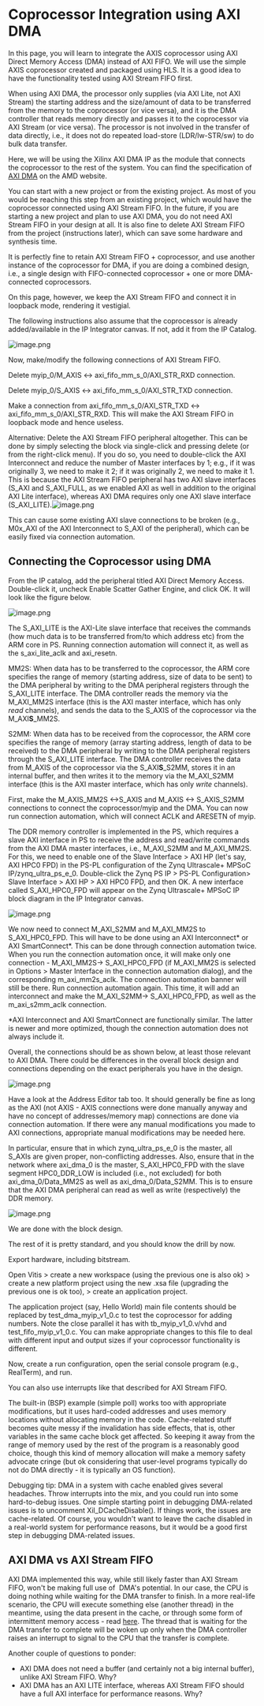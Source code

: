 # Coprocessor Integration using AXI DMA

In this page, you will learn to integrate the AXIS coprocessor using AXI Direct Memory Access (DMA) instead of AXI FIFO. We will use the simple AXIS coprocessor created and packaged using HLS. It is a good idea to have the functionality tested using AXI Stream FIFO first.

When using AXI DMA, the processor only supplies (via AXI Lite, not AXI Stream) the starting address and the size/amount of data to be transferred from the memory to the coprocessor (or vice versa), and it is the DMA controller that reads memory directly and passes it to the coprocessor via AXI Stream (or vice versa). The processor is not involved in the transfer of data directly, i.e., it does not do repeated load-store (LDR/lw-STR/sw) to do bulk data transfer.

Here, we will be using the Xilinx AXI DMA IP as the module that connects the coprocessor to the rest of the system. You can find the specification of [AXI DMA](https://users.ece.utexas.edu/~mcdermot/arch/articles/Zynq/pg021_axi_dma.pdf) on the AMD website.

You can start with a new project or from the existing project. As most of you would be reaching this step from an existing project, which would have the coprocessor connected using AXI Stream FIFO. In the future, if you are starting a new project and plan to use AXI DMA, you do not need AXI Stream FIFO in your design at all. It is also fine to delete AXI Stream FIFO from the project (instructions later), which can save some hardware and synthesis time. 

It is perfectly fine to retain AXI Stream FIFO + coprocessor, and use another instance of the coprocessor for DMA, if you are doing a combined design, i.e., a single design with FIFO-connected coprocessor + one or more DMA-connected coprocessors.

On this page, however, we keep the AXI Stream FIFO and connect it in loopback mode, rendering it vestigial.

The following instructions also assume that the coprocessor is already added/available in the IP Integrator canvas. If not, add it from the IP Catalog.

![image.png](DMA/DMA_SystemFIFO.png)

Now, make/modify the following connections of AXI Stream FIFO.

Delete myip_0/M_AXIS <-> axi_fifo_mm_s_0/AXI_STR_RXD connection.

Delete myip_0/S_AXIS <-> axi_fifo_mm_s_0/AXI_STR_TXD connection.

Make a connection from axi_fifo_mm_s_0/AXI_STR_TXD <-> axi_fifo_mm_s_0/AXI_STR_RXD. This will make the AXI Stream FIFO in loopback mode and hence useless.

Alternative: Delete the AXI Stream FIFO peripheral altogether. This can be done by simply selecting the block via single-click and pressing delete (or from the right-click menu). If you do so, you need to double-click the AXI Interconnect and reduce the number of Master interfaces by 1; e.g., if it was originally 3, we need to make it 2; if it was originally 2, we need to make it 1. This is because the AXI Stream FIFO peripheral has two AXI slave interfaces (S_AXI and S_AXI_FULL, as we enabled AXI as well in addition to the original AXI Lite interface), whereas AXI DMA requires only one AXI slave interface (S_AXI_LITE).![image.png](DMA/DMA_AXI_Interconnect.png)

This can cause some existing AXI slave connections to be broken (e.g., M0x_AXI of the AXI Interconnect to S_AXI of the peripheral), which can be easily fixed via connection automation.

## Connecting the Coprocessor using DMA

From the IP catalog, add the peripheral titled AXI Direct Memory Access. Double-click it, uncheck Enable Scatter Gather Engine, and click OK. It will look like the figure below.

![image.png](DMA/DMA_AXI_DMA.png)

The S_AXI_LITE is the AXI-Lite slave interface that receives the commands (how much data is to be transferred from/to which address etc) from the ARM core in PS. Running connection automation will connect it, as well as the s_axi_lite_aclk and axi_resetn.

MM2S: When data has to be transferred to the coprocessor, the ARM core specifies the range of memory (starting address, size of data to be sent) to the DMA peripheral by writing to the DMA peripheral registers through the S_AXI_LITE interface. The DMA controller reads the memory via the M_AXI_MM2S interface (this is the AXI master interface, which has only *read* channels), and sends the data to the S_AXIS of the coprocessor via the M_AXI**S**_MM2S.

S2MM: When data has to be received from the coprocessor, the ARM core specifies the range of memory (array starting address, length of data to be received) to the DMA peripheral by writing to the DMA peripheral registers through the S_AXI_LITE interface. The DMA controller receives the data from M_AXIS of the coprocessor via the S_AXI**S**_S2MM, stores it in an internal buffer, and then writes it to the memory via the M_AXI_S2MM interface (this is the AXI master interface, which has only *write* channels).

First, make the M_AXIS_MM2S <->S_AXIS and M_AXIS <-> S_AXIS_S2MM connections to connect the coprocessor/myip and the DMA. You can now run connection automation, which will connect ACLK and ARESETN of myip.

The DDR memory controller is implemented in the PS, which requires a slave AXI interface in PS to receive the address and read/write commands from the AXI DMA master interfaces, i.e., M_AXI_S2MM and M_AXI_MM2S. For this, we need to enable one of the Slave Interface > AXI HP (let's say, AXI HPC0 FPD) in the PS-PL configuration of the Zynq Ultrascale+ MPSoC IP/zynq_ultra_ps_e_0. Double-click the Zynq PS IP > PS-PL Configuration> Slave Interface > AXI HP > AXI HPC0 FPD, and then OK. A new interface called S_AXI_HPC0_FPD will appear on the Zynq Ultrascale+ MPSoC IP block diagram in the IP Integrator canvas.

![image.png](DMA/DMA_MPSoCPSPL.png)

We now need to connect M_AXI_S2MM and M_AXI_MM2S to S_AXI_HPC0_FPD. This will have to be done using an AXI Interconnect* or AXI SmartConnect*. This can be done through connection automation twice. When you run the connection automation once, it will make only one connection - M_AXI_MM2S→ S_AXI_HPC0_FPD (if M_AXI_MM2S is selected in Options > Master Interface in the connection automation dialog), and the corresponding m_axi_mm2s_aclk. The connection automation banner will still be there. Run connection automation again. This time, it will add an interconnect and make the M_AXI_S2MM→ S_AXI_HPC0_FPD, as well as the m_axi_s2mm_aclk connection.

*AXI Interconnect and AXI SmartConnect are functionally similar. The latter is newer and more optimized, though the connection automation does not always include it.

Overall, the connections should be as shown below, at least those relevant to AXI DMA. There could be differences in the overall block design and connections depending on the exact peripherals you have in the design.

![image.png](DMA/DMA_FullBlock.png)

Have a look at the Address Editor tab too. It should generally be fine as long as the AXI (not AXIS - AXIS connections were done manually anyway and have no concept of addresses/memory map) connections are done via connection automation. If there were any manual modifications you made to AXI connections, appropriate manual modifications may be needed here.

In particular, ensure that in which zynq_ultra_ps_e_0 is the master, all S_AXIs are given proper, non-conflicting addresses. Also, ensure that in the network where axi_dma_0 is the master, S_AXI_HPC0_FPD with the slave segment HPC0_DDR_LOW is included (i.e., not excluded) for both axi_dma_0/Data_MM2S as well as axi_dma_0/Data_S2MM. This is to ensure that the AXI DMA peripheral can read as well as write (respectively) the DDR memory.

![image.png](DMA/DMA_Address.png)

We are done with the block design.

The rest of it is pretty standard, and you should know the drill by now.

Export hardware, including bitstream.

Open Vitis > create a new workspace (using the previous one is also ok) > create a new platform project using the new .xsa file (upgrading the previous one is ok too), > create an application project.

The application project (say, Hello World) main file contents should be replaced by test_dma_myip_v1_0.c to test the coprocessor for adding numbers. Note the close parallel it has with tb_myip_v1_0.v/vhd and test_fifo_myip_v1_0.c. You can make appropriate changes to this file to deal with different input and output sizes if your coprocessor functionality is different.

Now, create a run configuration, open the serial console program (e.g., RealTerm), and run.

You can also use interrupts like that described for AXI Stream FIFO.

The built-in (BSP) example (simple poll) works too with appropriate modifications, but it uses hard-coded addresses and uses memory locations without allocating memory in the code. Cache-related stuff becomes quite messy if the invalidation has side effects, that is, other variables in the same cache block get affected. So keeping it away from the range of memory used by the rest of the program is a reasonably good choice, though this kind of memory allocation will make a memory safety advocate cringe (but ok considering that user-level programs typically do not do DMA directly - it is typically an OS function).

Debugging tip: DMA in a system with cache enabled gives several headaches. Throw interrupts into the mix, and you could run into some hard-to-debug issues. One simple starting point in debugging DMA-related issues is to uncomment Xil_DCacheDisable(). If things work, the issues are cache-related. Of course, you wouldn't want to leave the cache disabled in a real-world system for performance reasons, but it would be a good first step in debugging DMA-related issues.

## AXI DMA vs AXI Stream FIFO

AXI DMA implemented this way, while still likely faster than AXI Stream FIFO, won't be making full use of  DMA's potential. In our case, the CPU is doing nothing while waiting for the DMA transfer to finish. In a more real-life scenario, the CPU will execute something else (another thread) in the meantime, using the data present in the cache, or through some form of intermittent memory access - read [here](https://en.wikipedia.org/wiki/Direct_memory_access#Modes_of_operation). The thread that is waiting for the DMA transfer to complete will be woken up only when the DMA controller raises an interrupt to signal to the CPU that the transfer is complete.

Another couple of questions to ponder:

- AXI DMA does not need a buffer (and certainly not a big internal buffer), unlike AXI Stream FIFO. Why?
- AXI DMA has an AXI LITE interface, whereas AXI Stream FIFO should have a full AXI interface for performance reasons. Why?
